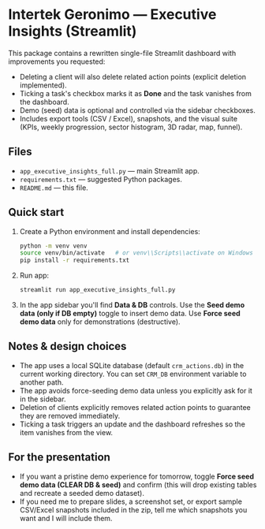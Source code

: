 # Intertek Geronimo — Executive Insights (Streamlit)

This package contains a rewritten single-file Streamlit dashboard with improvements you requested:
- Deleting a client will also delete related action points (explicit deletion implemented).
- Ticking a task's checkbox marks it as **Done** and the task vanishes from the dashboard.
- Demo (seed) data is optional and controlled via the sidebar checkboxes.
- Includes export tools (CSV / Excel), snapshots, and the visual suite (KPIs, weekly progression, sector histogram, 3D radar, map, funnel).

## Files
- `app_executive_insights_full.py` — main Streamlit app.
- `requirements.txt` — suggested Python packages.
- `README.md` — this file.

## Quick start
1. Create a Python environment and install dependencies:
   ```bash
   python -m venv venv
   source venv/bin/activate   # or venv\\Scripts\\activate on Windows
   pip install -r requirements.txt
   ```

2. Run app:
   ```bash
   streamlit run app_executive_insights_full.py
   ```

3. In the app sidebar you'll find **Data & DB** controls. Use the **Seed demo data (only if DB empty)** toggle to insert demo data. Use **Force seed demo data** only for demonstrations (destructive).

## Notes & design choices
- The app uses a local SQLite database (default `crm_actions.db`) in the current working directory. You can set `CRM_DB` environment variable to another path.
- The app avoids force-seeding demo data unless you explicitly ask for it in the sidebar.
- Deletion of clients explicitly removes related action points to guarantee they are removed immediately.
- Ticking a task triggers an update and the dashboard refreshes so the item vanishes from the view.

## For the presentation
- If you want a pristine demo experience for tomorrow, toggle **Force seed demo data (CLEAR DB & seed)** and confirm (this will drop existing tables and recreate a seeded demo dataset).
- If you need me to prepare slides, a screenshot set, or export sample CSV/Excel snapshots included in the zip, tell me which snapshots you want and I will include them.
